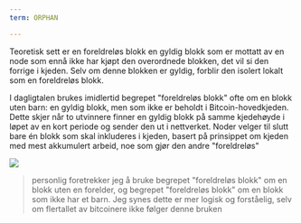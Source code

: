 ```yaml
---
term: ORPHAN

---
```

Teoretisk sett er en foreldreløs blokk en gyldig blokk som er mottatt av en node som ennå ikke har kjøpt den overordnede blokken, det vil si den forrige i kjeden. Selv om denne blokken er gyldig, forblir den isolert lokalt som en foreldreløs blokk.

I dagligtalen brukes imidlertid begrepet "foreldreløs blokk" ofte om en blokk uten barn: en gyldig blokk, men som ikke er beholdt i Bitcoin-hovedkjeden. Dette skjer når to utvinnere finner en gyldig blokk på samme kjedehøyde i løpet av en kort periode og sender den ut i nettverket. Noder velger til slutt bare én blokk som skal inkluderes i kjeden, basert på prinsippet om kjeden med mest akkumulert arbeid, noe som gjør den andre "foreldreløs"

![](../../dictionnaire/assets/9.webp)

> personlig foretrekker jeg å bruke begrepet "foreldreløs blokk" om en blokk uten en forelder, og begrepet "foreldreløs blokk" om en blokk som ikke har et barn. Jeg synes dette er mer logisk og forståelig, selv om flertallet av bitcoinere ikke følger denne bruken